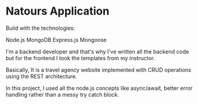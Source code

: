 # Natours Application

Build with the technologies:

Node.js
MongoDB
Express.js
Mongoose 

I'm a backend developer and that's why I've written all the backend code but for the frontend I took the templates from my instructor. 

Basically, It is a travel agency website implemented with CRUD operations using the REST architecture. 

In this project, I used all the node.js concepts like async/await, better error handling rather than a messy try catch block. 